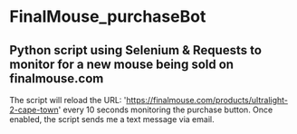 # FinalMouse_purchaseBot

## Python script using Selenium & Requests to monitor for a new mouse being sold on finalmouse.com

The script will reload the URL: 'https://finalmouse.com/products/ultralight-2-cape-town' 
every 10 seconds monitoring the purchase button.  Once enabled, the script sends me a text message via email.


